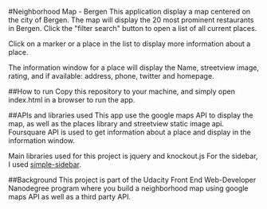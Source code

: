 #Neighborhood Map - Bergen
This application display a map centered on the city of Bergen.
The map will display the 20 most prominent restaurants in Bergen.
Click the "filter search" button to open a list of all current places.

Click on a marker or a place in the list to display more information about a place.

The information window for a place will display the Name, streetview image, rating,
and if available: address, phone, twitter and homepage.

##How to run
Copy this repository to your machine, and simply open index.html in a browser to run the app.

##APIs and libraries used
This app use the google maps API to display the map, as well as the places library and streetview static image api.
Foursquare API is used to get information about a place and display in the information window.

Main libraries used for this project is jquery and knockout.js
For the sidebar, I used [simple-sidebar](http://dcdeiv.github.io/simple-sidebar/).

##Background
This project is part of the Udacity Front End Web-Developer Nanodegree program where you build a neighborhood map using google maps API as well as a third party API.
